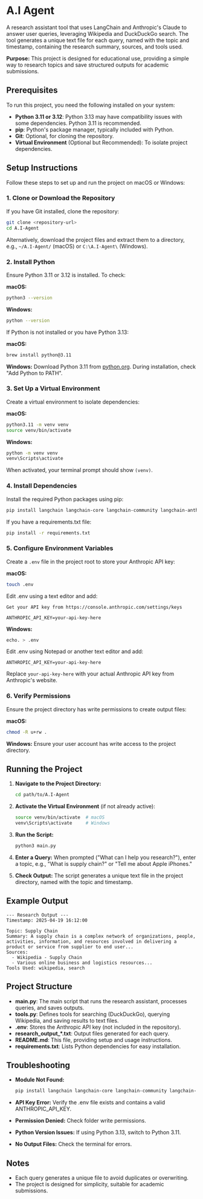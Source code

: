 # A.I Agent

A research assistant tool that uses LangChain and Anthropic's Claude to answer user queries, leveraging Wikipedia and DuckDuckGo search. The tool generates a unique text file for each query, named with the topic and timestamp, containing the research summary, sources, and tools used.

**Purpose:** This project is designed for educational use, providing a simple way to research topics and save structured outputs for academic submissions.

## Prerequisites

To run this project, you need the following installed on your system:

- **Python 3.11 or 3.12**: Python 3.13 may have compatibility issues with some dependencies. Python 3.11 is recommended.
- **pip**: Python's package manager, typically included with Python.
- **Git**: Optional, for cloning the repository.
- **Virtual Environment** (Optional but Recommended): To isolate project dependencies.

## Setup Instructions

Follow these steps to set up and run the project on macOS or Windows:

### 1. Clone or Download the Repository

If you have Git installed, clone the repository:
```bash
git clone <repository-url>
cd A.I-Agent
```

Alternatively, download the project files and extract them to a directory, e.g., `~/A.I-Agent/` (macOS) or `C:\A.I-Agent\` (Windows).

### 2. Install Python

Ensure Python 3.11 or 3.12 is installed. To check:

**macOS:**
```bash
python3 --version
```

**Windows:**
```bash
python --version
```

If Python is not installed or you have Python 3.13:

**macOS:**
```bash
brew install python@3.11
```

**Windows:**
Download Python 3.11 from [python.org](https://www.python.org/downloads/). During installation, check "Add Python to PATH".

### 3. Set Up a Virtual Environment

Create a virtual environment to isolate dependencies:

**macOS:**
```bash
python3.11 -m venv venv
source venv/bin/activate
```

**Windows:**
```bash
python -m venv venv
venv\Scripts\activate
```

When activated, your terminal prompt should show `(venv)`.

### 4. Install Dependencies

Install the required Python packages using pip:

```bash
pip install langchain langchain-core langchain-community langchain-anthropic pydantic python-dotenv
```

If you have a requirements.txt file:

```bash
pip install -r requirements.txt
```

### 5. Configure Environment Variables

Create a `.env` file in the project root to store your Anthropic API key:

**macOS:**
```bash
touch .env
```
Edit .env using a text editor and add:
```
Get your API key from https://console.anthropic.com/settings/keys
```
```
ANTHROPIC_API_KEY=your-api-key-here
```

**Windows:**
```bash
echo. > .env
```
Edit .env using Notepad or another text editor and add:

```
ANTHROPIC_API_KEY=your-api-key-here
```

Replace `your-api-key-here` with your actual Anthropic API key from Anthropic's website.

### 6. Verify Permissions

Ensure the project directory has write permissions to create output files:

**macOS:**
```bash
chmod -R u+rw .
```

**Windows:**
Ensure your user account has write access to the project directory.

## Running the Project

1. **Navigate to the Project Directory:**
    ```bash
    cd path/to/A.I-Agent
    ```

2. **Activate the Virtual Environment** (if not already active):
    ```bash
    source venv/bin/activate  # macOS
    venv\Scripts\activate     # Windows
    ```

3. **Run the Script:**
    ```bash
    python3 main.py
    ```

4. **Enter a Query:**
    When prompted ("What can I help you research?"), enter a topic, e.g., "What is supply chain?" or "Tell me about Apple iPhones."

5. **Check Output:**
    The script generates a unique text file in the project directory, named with the topic and timestamp.

## Example Output

```
--- Research Output ---
Timestamp: 2025-04-19 16:12:00

Topic: Supply Chain
Summary: A supply chain is a complex network of organizations, people, activities, information, and resources involved in delivering a product or service from supplier to end user...
Sources:
  - Wikipedia - Supply Chain
  - Various online business and logistics resources...
Tools Used: wikipedia, search
```

## Project Structure

- **main.py**: The main script that runs the research assistant, processes queries, and saves outputs.
- **tools.py**: Defines tools for searching (DuckDuckGo), querying Wikipedia, and saving results to text files.
- **.env**: Stores the Anthropic API key (not included in the repository).
- **research_output_*.txt**: Output files generated for each query.
- **README.md**: This file, providing setup and usage instructions.
- **requirements.txt**: Lists Python dependencies for easy installation.

## Troubleshooting

- **Module Not Found:**
  ```bash
  pip install langchain langchain-core langchain-community langchain-anthropic pydantic python-dotenv
  ```

- **API Key Error:** Verify the .env file exists and contains a valid ANTHROPIC_API_KEY.

- **Permission Denied:** Check folder write permissions.

- **Python Version Issues:** If using Python 3.13, switch to Python 3.11.

- **No Output Files:** Check the terminal for errors.

## Notes

- Each query generates a unique file to avoid duplicates or overwriting.
- The project is designed for simplicity, suitable for academic submissions.
